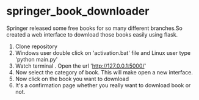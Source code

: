 # springer_book_downloader
Springer released some free books for so many  different branches.So created a web interface to download those books easily using flask.  

1. Clone repository<br>
2. Windows user double click on 'activation.bat' file and Linux user type 'python main.py'<br>
3. Watch terminal . Open the url 'http://127.0.0.1:5000/' <br>
4. Now select the category of book. This will make open a new interface.<br>
5. Now click on the book you want to download<br>
5. It's a confirmation page whether you really want to download book or not.<br>

 
